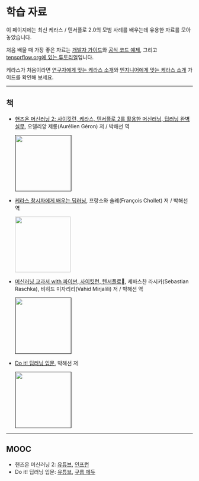 # 학습 자료

이 페이지에는 최신 케라스 / 텐서플로 2.0의 모범 사례를 배우는데 유용한 자료를 모아 놓았습니다.

처음 배울 때 가장 좋은 자료는 [개발자 가이드](/guides/)와 [공식 코드 예제](/examples/), 그리고 [tensorflow.org에 있는 튜토리얼](https://www.tensorflow.org/tutorials)입니다.

케라스가 처음이라면 [연구자에게 맞는 케라스 소개](/getting_started/intro_to_keras_for_researchers/)와 [엔지니어에게 맞는 케라스 소개](/getting_started/intro_to_keras_for_engineers/) 가이드를 확인해 보세요.

---

## 책

- [핸즈온 머신러닝 2: 사이킷런, 케라스, 텐서플로 2를 활용한 머신러닝, 딥러닝 완벽 실무](http://www.yes24.com/Product/Goods/89959711), 오렐리앙 제롱(Aurélien Géron) 저 / 박해선 역

    <img src="https://tensorflowkorea.files.wordpress.com/2020/04/e18492e185a2e186abe1848ce185b3e1848be185a9e186abe18486e185a5e18489e185b5e186abe18485e185a5e18482e185b5e186bc_2e18491e185a1e186ab__cover-2.png" width="150" style="border:thin solid"/>

- [케라스 창시자에게 배우는 딥러닝](http://www.yes24.com/Product/Goods/65050162), 프랑소와 숄레(François Chollet) 저 / 박해선 역

    <img src="https://tensorflowkorea.files.wordpress.com/2018/10/keras_dl_b.jpg" width="150"/>

- [머신러닝 교과서 with 파이썬, 사이킷런, 텐서플로](http://www.yes24.com/Product/Goods/73270768), 세바스찬 라시카(Sebastian Raschka), 비히드 미자리리(Vahid Mirjalili) 저 / 박해선 역

    <img src="https://tensorflowkorea.files.wordpress.com/2019/03/x9791160507966.jpg" width="150" style="border:thin solid"/>

- [Do it! 딥러닝 입문](http://www.yes24.com/Product/Goods/78896574), 박해선 저

    <img src="https://tensorflowkorea.files.wordpress.com/2019/08/x9791163031093.jpg" width="150" style="border:thin solid">

---

## MOOC

- 핸즈온 머신러닝 2: [유튜브](https://www.youtube.com/playlist?list=PLJN246lAkhQjX3LOdLVnfdFaCbGouEBeb), [인프런](https://www.inflearn.com/course/%ED%95%B8%EC%A6%88%EC%98%A8-%EB%A8%B8%EC%8B%A0%EB%9F%AC%EB%8B%9D)
- Do it! 딥러닝 입문: [유튜브](https://www.youtube.com/playlist?list=PLJN246lAkhQgbBx2Kag0wIZedn-P9KcH9), [구름 에듀](https://edu.goorm.io/lecture/21177/%EC%A0%80%EC%9E%90-%EC%A7%81%EA%B0%95-do-it-%EB%94%A5%EB%9F%AC%EB%8B%9D-%EC%9E%85%EB%AC%B8)

